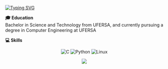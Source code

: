 [![Typing SVG](https://readme-typing-svg.demolab.com?font=Fira+Code&pause=1000&color=FFFFFF&random=false&width=435&lines=Hey%2C+I'm+Enthony+Araujo+)](https://git.io/typing-svg)

**🎓 Education**  
Bachelor in Science and Technology from UFERSA, and currently pursuing a degree in Computer Engineering at UFERSA

**💻 Skills**  
<p align="center">
  <img alt="C" src="https://img.shields.io/badge/C-%2300599C.svg?&style=for-the-badge&logo=c&logoColor=white" />
  <img alt="Python" src="https://img.shields.io/badge/Python-%2314354C.svg?&style=for-the-badge&logo=python&logoColor=white" />
  <img alt="Linux" src="https://img.shields.io/badge/Linux-%23000000.svg?&style=for-the-badge&logo=linux&logoColor=white" />
</p>

<p align="center">
  <img src="https://github-readme-stats.vercel.app/api/top-langs/?username=enthonyaraujo&layout=compact&theme=radical&hide_title=true&hide_border=true&bg_color=00000000" />
</p>
